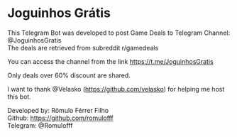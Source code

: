 <h1> Joguinhos Grátis </h1>

This Telegram Bot was developed to post Game Deals to Telegram Channel: @JoguinhosGratis<br>
The deals are retrieved from subreddit r/gamedeals <br>

You can access the channel from the link https://t.me/JoguinhosGratis <br>

Only deals over 60% discount are shared. <br>

I want to thank @Velasko (https://github.com/velasko) for helping me host this bot.

Developed by: Rômulo Férrer Filho<br>
Github: https://github.com/romulofff<br>
Telegram: @Romulofff

